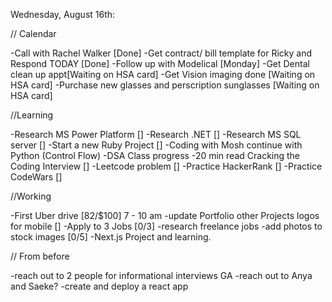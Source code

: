 Wednesday, August 16th:

// Calendar


-Call with Rachel Walker [Done]
-Get contract/ bill template for Ricky and Respond TODAY [Done]
-Follow up with Modelical [Monday]
    -Get Dental clean up appt[Waiting on HSA card]
    -Get Vision imaging done [Waiting on HSA card]
    -Purchase new glasses and perscription sunglasses [Waiting on HSA card]

//Learning

-Research MS Power Platform []
-Research .NET []
-Research MS SQL server []
-Start a new Ruby Project []
-Coding with Mosh continue with Python (Control Flow)
-DSA Class progress
-20 min read Cracking the Coding Interview []
-Leetcode problem []
-Practice HackerRank []
-Practice CodeWars []

//Working

-First Uber drive [82/$100] 7 - 10 am
-update Portfolio other Projects logos for mobile []
-Apply to 3 Jobs [0/3]
-research freelance jobs
-add photos to stock images [0/5]
-Next.js Project and learning.

// From before

-reach out to 2 people for informational interviews GA
-reach out to Anya and Saeke?
-create and deploy a react app
